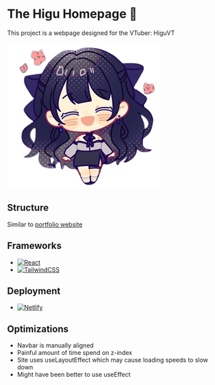 # The Higu Homepage 👧

This project is a webpage designed for the VTuber: HiguVT

![HiguVT](./src/asset/About/git.png)

## Structure

Similar to [portfolio website](https://github.com/Fozzyack/myResume)

## Frameworks

* [![React](https://img.shields.io/badge/react-%2320232a.svg?style=for-the-badge&logo=react&logoColor=%2361DAFB)](https://react.dev/)
* [![TailwindCSS](https://img.shields.io/badge/tailwindcss-%2338B2AC.svg?style=for-the-badge&logo=tailwind-css&logoColor=white)](https://tailwindcss.com/)

## Deployment

* [![Netlify](https://img.shields.io/badge/netlify-%23000000.svg?style=for-the-badge&logo=netlify&logoColor=#00C7B7)](https://www.netlify.com/)

## Optimizations

- Navbar is manually aligned
- Painful amount of time spend on z-index
- Site uses useLayoutEffect which may cause loading speeds to slow down
- Might have been better to use useEffect
